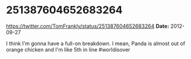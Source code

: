 # 251387604652683264
https://twitter.com/TomFrankly/status/251387604652683264
**Date:** 2012-09-27

I think I'm gonna have a full-on breakdown. I mean, Panda is almost out of orange chicken and I'm like 5th in line #worldisover
